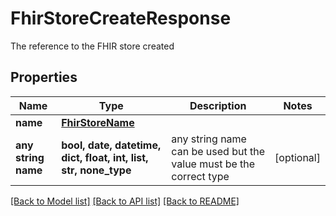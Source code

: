 # FhirStoreCreateResponse

The reference to the FHIR store created

## Properties
Name | Type | Description | Notes
------------ | ------------- | ------------- | -------------
**name** | [**FhirStoreName**](FhirStoreName.md) |  | 
**any string name** | **bool, date, datetime, dict, float, int, list, str, none_type** | any string name can be used but the value must be the correct type | [optional]

[[Back to Model list]](../README.md#documentation-for-models) [[Back to API list]](../README.md#documentation-for-api-endpoints) [[Back to README]](../README.md)


